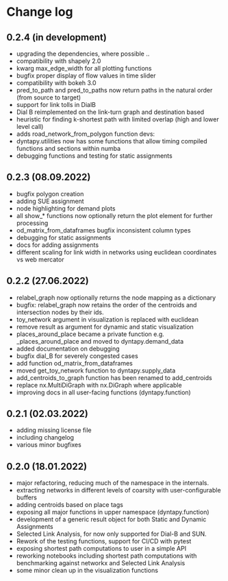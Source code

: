 # Change log

## 0.2.4 (in development)

- upgrading the dependencies, where possible ..
- compatibility with shapely 2.0
- kwarg max_edge_width for all plotting functions
- bugfix proper display of flow values in time slider
- compatibility with bokeh 3.0
- pred_to_path and pred_to_paths now return paths in the natural order (from source to target)
- support for link tolls in DialB
- Dial B reimplemented on the link-turn graph and destination based
- heuristic for finding k-shortest path with limited overlap (high and lower level call)
- adds road_network_from_polygon function
  devs:
- dyntapy.utilities now has some functions that allow timing compiled
  functions and sections within numba
- debugging functions and testing for static assignments

## 0.2.3 (08.09.2022)

- bugfix polygon creation
- adding SUE assignment
- node highlighting for demand plots
- all show\_\* functions now optionally return the plot element for further processing
- od_matrix_from_dataframes bugfix inconsistent column types
- debugging for static assignments
- docs for adding assignments
- different scaling for link width in networks using euclidean coordinates vs web mercator

## 0.2.2 (27.06.2022)

- relabel_graph now optionally returns the node mapping as a dictionary
- bugfix: relabel_graph now retains the order of the centroids and intersection nodes by their ids.
- toy_network argument in visualization is replaced with euclidean
- remove result as argument for dynamic and static visualization
- places_around_place became a private function e.g. \_places_around_place and moved to
  dyntapy.demand_data
- added documentation on debugging
- bugfix dial_B for severely congested cases
- add function od_matrix_from_dataframes
- moved get_toy_network function to dyntapy.supply_data
- add_centroids_to_graph function has been renamed to add_centroids
- replace nx.MultiDiGraph with nx.DiGraph where applicable
- improving docs in all user-facing functions (dyntapy.function)

## 0.2.1 (02.03.2022)

- adding missing license file
- including changelog
- various minor bugfixes

## 0.2.0 (18.01.2022)

- major refactoring, reducing much of the namespace in the internals.
- extracting networks in different levels of coarsity with user-configurable buffers
- adding centroids based on place tags
- exposing all major functions in upper namespace (dyntapy.function)
- development of a generic result object for both Static and Dynamic Assignments
- Selected Link Analysis, for now only supported for Dial-B and SUN.
- Rework of the testing functions, support for CI/CD with pytest
- exposing shortest path computations to user in a simple API
- reworking notebooks including shortest path computations with
  benchmarking against networkx and Selected Link Analysis
- some minor clean up in the visualization functions
